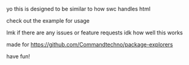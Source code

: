 yo this is designed to be similar to how swc handles html

check out the example for usage

lmk if there are any issues or feature requests idk how well this works

made for https://github.com/Commandtechno/package-explorers

have fun!
